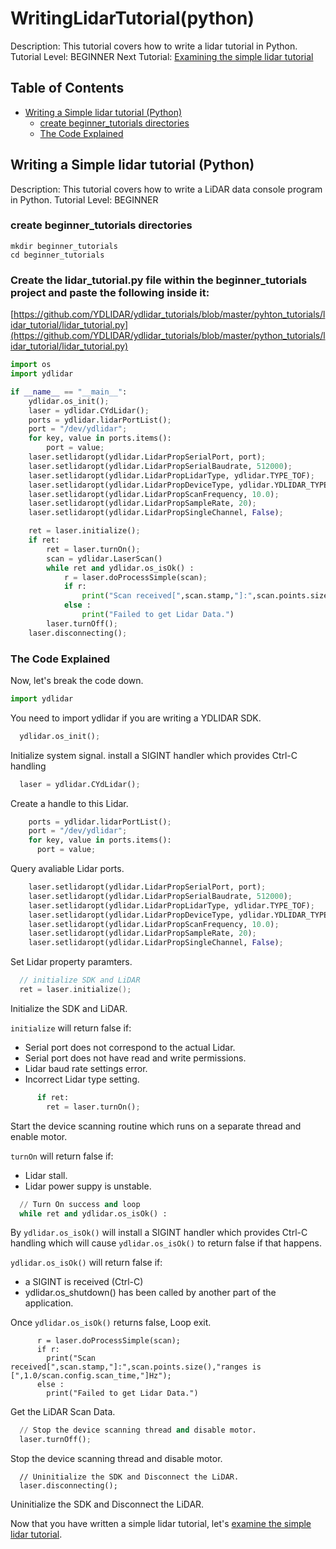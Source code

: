 # WritingLidarTutorial(python)
Description: This tutorial covers how to write a lidar tutorial in Python.
Tutorial Level: BEGINNER
Next Tutorial: [Examining the simple lidar tutorial](examine_the_simple_lidar_tutorial.md)

## Table of Contents

- [Writing a Simple lidar tutorial (Python)](#writing-a-simple-lidar-tutorial-(python))
    - [create beginner_tutorials directories](#create-beginner_tutorials-directories)
    - [The Code Explained](#the-code-explained)

## Writing a Simple lidar tutorial (Python)
Description: This tutorial covers how to write a LiDAR data console program in Python.
Tutorial Level: BEGINNER

### create beginner_tutorials directories
```shell
mkdir beginner_tutorials
cd beginner_tutorials
```
### Create the lidar_tutorial.py file within the beginner_tutorials project and paste the following inside it:
[https://github.com/YDLIDAR/ydlidar_tutorials/blob/master/pyhton_tutorials/lidar_tutorial/lidar_tutorial.py](https://github.com/YDLIDAR/ydlidar_tutorials/blob/master/python_tutorials/lidar_tutorial/lidar_tutorial.py)

```python
import os
import ydlidar

if __name__ == "__main__":
    ydlidar.os_init();
    laser = ydlidar.CYdLidar();
    ports = ydlidar.lidarPortList();
    port = "/dev/ydlidar";
    for key, value in ports.items():
        port = value;
    laser.setlidaropt(ydlidar.LidarPropSerialPort, port);
    laser.setlidaropt(ydlidar.LidarPropSerialBaudrate, 512000);
    laser.setlidaropt(ydlidar.LidarPropLidarType, ydlidar.TYPE_TOF);
    laser.setlidaropt(ydlidar.LidarPropDeviceType, ydlidar.YDLIDAR_TYPE_SERIAL);
    laser.setlidaropt(ydlidar.LidarPropScanFrequency, 10.0);
    laser.setlidaropt(ydlidar.LidarPropSampleRate, 20);
    laser.setlidaropt(ydlidar.LidarPropSingleChannel, False);

    ret = laser.initialize();
    if ret:
        ret = laser.turnOn();
        scan = ydlidar.LaserScan()
        while ret and ydlidar.os_isOk() :
            r = laser.doProcessSimple(scan);
            if r:
                print("Scan received[",scan.stamp,"]:",scan.points.size(),"ranges is [",1.0/scan.config.scan_time,"]Hz");
            else :
                print("Failed to get Lidar Data.")
        laser.turnOff();
    laser.disconnecting();
```

### The Code Explained
Now, let's break the code down.
```python
import ydlidar
```
You need to import ydlidar if you are writing a YDLIDAR SDK.

```python
  ydlidar.os_init();
```
Initialize system signal. install a SIGINT handler which provides Ctrl-C handling

```python
  laser = ydlidar.CYdLidar();
```
Create a handle to this Lidar.

```python
    ports = ydlidar.lidarPortList();
    port = "/dev/ydlidar";
    for key, value in ports.items():
      port = value;
```
Query avaliable Lidar ports.

```python
    laser.setlidaropt(ydlidar.LidarPropSerialPort, port);
    laser.setlidaropt(ydlidar.LidarPropSerialBaudrate, 512000);
    laser.setlidaropt(ydlidar.LidarPropLidarType, ydlidar.TYPE_TOF);
    laser.setlidaropt(ydlidar.LidarPropDeviceType, ydlidar.YDLIDAR_TYPE_SERIAL);
    laser.setlidaropt(ydlidar.LidarPropScanFrequency, 10.0);
    laser.setlidaropt(ydlidar.LidarPropSampleRate, 20);
    laser.setlidaropt(ydlidar.LidarPropSingleChannel, False);
```
Set Lidar property paramters.

```c++
  // initialize SDK and LiDAR
  ret = laser.initialize();
```
Initialize the SDK and LiDAR.

`initialize` will return false if:
+ Serial port does not correspond to the actual Lidar.
+ Serial port does not have read and write permissions.
+ Lidar baud rate settings error.
+ Incorrect Lidar type setting.

```python
      if ret:
        ret = laser.turnOn();
```
Start the device scanning routine which runs on a separate thread and enable motor.

`turnOn` will return false if:
+ Lidar stall.
+ Lidar power suppy is unstable.


```python
  // Turn On success and loop
  while ret and ydlidar.os_isOk() :
```
By `ydlidar.os_isOk()` will install a SIGINT handler which provides Ctrl-C handling which will cause `ydlidar.os_isOk()` to return false if that happens.

`ydlidar.os_isOk()` will return false if:
+ a SIGINT is received (Ctrl-C)
+ ydlidar.os_shutdown() has been called by another part of the application.

Once `ydlidar.os_isOk()` returns false, Loop exit.

```pyhton
      r = laser.doProcessSimple(scan);
      if r:
        print("Scan received[",scan.stamp,"]:",scan.points.size(),"ranges is [",1.0/scan.config.scan_time,"]Hz");
      else :
        print("Failed to get Lidar Data.")
```
Get the LiDAR Scan Data.

```python
  // Stop the device scanning thread and disable motor.
  laser.turnOff();
```
Stop the device scanning thread and disable motor.

```pyhton
  // Uninitialize the SDK and Disconnect the LiDAR.
  laser.disconnecting();
```
Uninitialize the SDK and Disconnect the LiDAR.


Now that you have written a simple lidar tutorial, let's [examine the simple lidar tutorial](examine_the_simple_lidar_tutorial.md).

